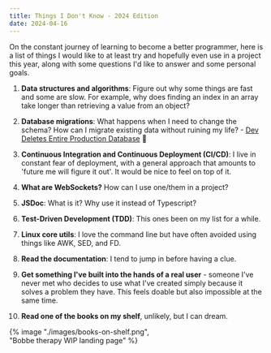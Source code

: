 ```yaml
---
title: Things I Don't Know - 2024 Edition
date: 2024-04-16
---
```


On the constant journey of learning to become a better programmer, here is a list of things I would like to at least try and hopefully even use in a project this year, along with some questions I'd like to answer and some personal goals.

1. __Data structures and algorithms__: Figure out why some things are fast and some are slow. For example, why does finding an index in an array take longer than retrieving a value from an object?

2. __Database migrations__: What happens when I need to change the schema? How can I migrate existing data without ruining my life? - [Dev Deletes Entire Production Database](https://www.youtube.com/watch?v=tLdRBsuvVKc) 👀 

3. __Continuous Integration and Continuous Deployment (CI/CD)__: I live in constant fear of deployment, with a general approach that amounts to 'future me will figure it out'. It would be nice to feel on top of it.

4. __What are WebSockets?__ How can I use one/them in a project?

5. __JSDoc__: What is it? Why use it instead of Typescript?

6. __Test-Driven Development (TDD)__: This ones been on my list for a while.

7. __Linux core utils__: I love the command line but have often avoided using things like AWK, SED, and FD.

8. __Read the documentation__: I tend to jump in before having a clue.

9. __Get something I've built into the hands of a real user__ - someone I've never met who decides to use what I've created simply because it solves a problem they have. This feels doable but also impossible at the same time.

10. __Read one of the books on my shelf__, unlikely, but I can dream.


<div style="width:300px; margin-bottom: 0.8rem;">
{% image "./images/books-on-shelf.png", "Bobbe therapy WIP landing page" %}
</div>

